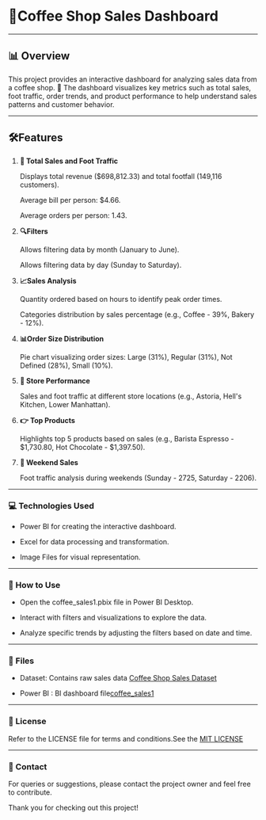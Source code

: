  # 🍵Coffee Shop Sales Dashboard

 ---

## 📊 Overview

   This project provides an interactive dashboard for analyzing sales data from a coffee shop. 🌟 The 
   dashboard visualizes key metrics such as total sales, foot traffic, order trends, and product 
   performance to help understand sales patterns and customer behavior.

---


## 🛠️Features

1. **💸 Total Sales and Foot Traffic**

    Displays total revenue ($698,812.33) and total footfall (149,116 customers).
   
    Average bill per person: $4.66.
   
    Average orders per person: 1.43.

3. **🔍Filters**

    Allows filtering data by month (January to June).
   
    Allows filtering data by day (Sunday to Saturday).

4. **📈Sales Analysis**

    Quantity ordered based on hours to identify peak order times.
   
    Categories distribution by sales percentage (e.g., Coffee - 39%, Bakery - 12%).

5. **📊Order Size Distribution**

    Pie chart visualizing order sizes: Large (31%), Regular (31%), Not Defined (28%), Small (10%).

6. **💼 Store Performance**

   Sales and foot traffic at different store locations (e.g., Astoria, Hell's Kitchen, Lower Manhattan).

7. **👉 Top Products**

   Highlights top 5 products based on sales (e.g., Barista Espresso - $1,730.80, Hot Chocolate - 
   $1,397.50).

8. **🎉 Weekend Sales**

   Foot traffic analysis during weekends (Sunday - 2725, Saturday - 2206).


 ---


### 💻 Technologies Used

   - Power BI for creating the interactive dashboard.
     
   - Excel for data processing and transformation.
     
   - Image Files for visual representation.


  ---


### 🔧 How to Use

   - Open the coffee_sales1.pbix file in Power BI Desktop.
   
   - Interact with filters and visualizations to explore the data.
   
   - Analyze specific trends by adjusting the filters based on date and time.


---


### 📂 Files

   - Dataset: Contains raw sales data [Coffee Shop Sales Dataset](Coffee_Shop_Sales.xlsx)
   
   - Power BI : BI dashboard file[coffee_sales1](coffee_sales1.pbix)


  ---

  

### 📜 License

   Refer to the LICENSE file for terms and conditions.See the [MIT LICENSE](LICENSE)


---


### 👤 Contact

   For queries or suggestions, please contact the project owner and feel free to contribute.

Thank you for checking out this project!
